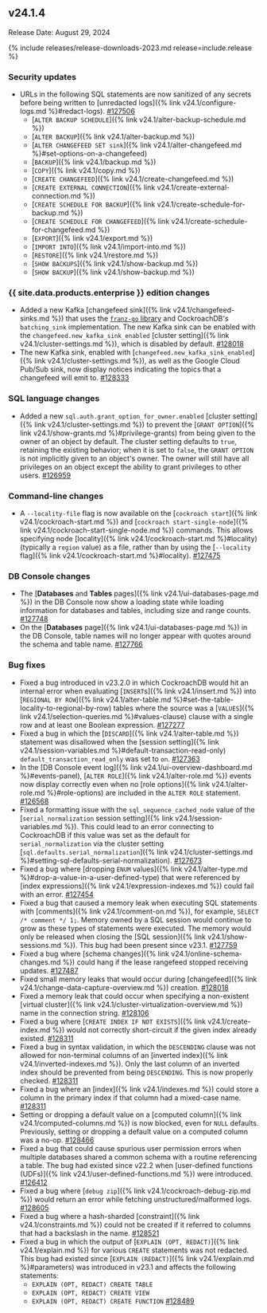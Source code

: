 ## v24.1.4

Release Date: August 29, 2024

{% include releases/release-downloads-2023.md release=include.release %}

<h3 id="v24-1-4-security-updates">Security updates</h3>

- URLs in the following SQL statements are now sanitized of any secrets before being written to [unredacted logs]({% link v24.1/configure-logs.md %}#redact-logs). [#127506][#127506]
  - [`ALTER BACKUP SCHEDULE`]({% link v24.1/alter-backup-schedule.md %})
  - [`ALTER BACKUP`]({% link v24.1/alter-backup.md %})
  - [`ALTER CHANGEFEED SET sink`]({% link v24.1/alter-changefeed.md %}#set-options-on-a-changefeed)
  - [`BACKUP`]({% link v24.1/backup.md %})
  - [`COPY`]({% link v24.1/copy.md %})
  - [`CREATE CHANGEFEED`]({% link v24.1/create-changefeed.md %})
  - [`CREATE EXTERNAL CONNECTION`]({% link v24.1/create-external-connection.md %})
  - [`CREATE SCHEDULE FOR BACKUP`]({% link v24.1/create-schedule-for-backup.md %})
  - [`CREATE SCHEDULE FOR CHANGEFEED`]({% link v24.1/create-schedule-for-changefeed.md %})
  - [`EXPORT`]({% link v24.1/export.md %})
  - [`IMPORT INTO`]({% link v24.1/import-into.md %})
  - [`RESTORE`]({% link v24.1/restore.md %})
  - [`SHOW BACKUPS`]({% link v24.1/show-backup.md %})
  - [`SHOW BACKUP`]({% link v24.1/show-backup.md %})

<h3 id="v24-1-4-{{-site.data.products.enterprise-}}-edition-changes">{{ site.data.products.enterprise }} edition changes</h3>

- Added a new Kafka [changefeed sink]({% link v24.1/changefeed-sinks.md %}) that uses the [`franz-go` library](https://github.com/twmb/franz-go) and CockroachDB's `batching_sink` implementation. The new Kafka sink can be enabled with the `changefeed.new_kafka_sink_enabled` [cluster setting]({% link v24.1/cluster-settings.md %}), which is disabled by default. [#128018][#128018]
- The new Kafka sink, enabled with [`changefeed.new_kafka_sink_enabled`]({% link v24.1/cluster-settings.md %}), as well as the Google Cloud Pub/Sub sink, now display notices indicating the topics that a changefeed will emit to. [#128333][#128333]

<h3 id="v24-1-4-sql-language-changes">SQL language changes</h3>

- Added a new `sql.auth.grant_option_for_owner.enabled` [cluster setting]({% link v24.1/cluster-settings.md %}) to prevent the [`GRANT OPTION`]({% link v24.1/show-grants.md %}#privilege-grants) from being given to the owner of an object by default. The cluster setting defaults to `true`, retaining the existing behavior; when it is set to `false`, the `GRANT OPTION` is not implicitly given to an object's owner. The owner will still have all privileges on an object except the ability to grant privileges to other users. [#126959][#126959]

<h3 id="v24-1-4-command-line-changes">Command-line changes</h3>

- A `--locality-file` flag is now available on the [`cockroach start`]({% link v24.1/cockroach-start.md %}) and [`cockroach start-single-node`]({% link v24.1/cockroach-start-single-node.md %}) commands. This allows specifying node [locality]({% link v24.1/cockroach-start.md %}#locality) (typically a `region` value) as a file, rather than by using the [`--locality` flag]({% link v24.1/cockroach-start.md %}#locality). [#127475][#127475]

<h3 id="v24-1-4-db-console-changes">DB Console changes</h3>

- The [**Databases** and **Tables** pages]({% link v24.1/ui-databases-page.md %}) in the DB Console now show a loading state while loading information for databases and tables, including size and range counts. [#127748][#127748]
- On the [**Databases** page]({% link v24.1/ui-databases-page.md %}) in the DB Console, table names will no longer appear with quotes around the schema and table name. [#127766][#127766]

<h3 id="v24-1-4-bug-fixes">Bug fixes</h3>

- Fixed a bug introduced in v23.2.0 in which CockroachDB would hit an internal error when evaluating [`INSERT`s]({% link v24.1/insert.md %}) into [`REGIONAL BY ROW`]({% link v24.1/alter-table.md %}#set-the-table-locality-to-regional-by-row) tables where the source was a [`VALUES`]({% link v24.1/selection-queries.md %}#values-clause) clause with a single row and at least one Boolean expression. [#127277][#127277]
- Fixed a bug in which the [`DISCARD`]({% link v24.1/alter-table.md %}) statement was disallowed when the [session setting]({% link v24.1/session-variables.md %}#default-transaction-read-only) `default_transaction_read_only` was set to `on`. [#127363][#127363]
- In the [DB Console event log]({% link v24.1/ui-overview-dashboard.md %}#events-panel), [`ALTER ROLE`]({% link v24.1/alter-role.md %}) events now display correctly even when no [role options]({% link v24.1/alter-role.md %}#role-options) are included in the `ALTER ROLE` statement. [#126568][#126568]
- Fixed a formatting issue with the `sql_sequence_cached_node` value of the [`serial_normalization` session setting]({% link v24.1/session-variables.md %}). This could lead to an error connecting to CockroachDB if this value was set as the default for `serial_normalization` via the cluster setting [`sql.defaults.serial_normalization`]({% link v24.1/cluster-settings.md %}#setting-sql-defaults-serial-normalization). [#127673][#127673]
- Fixed a bug where [dropping `ENUM` values]({% link v24.1/alter-type.md %}#drop-a-value-in-a-user-defined-type) that were referenced by [index expressions]({% link v24.1/expression-indexes.md %}) could fail with an error. [#127454][#127454]
- Fixed a bug that caused a memory leak when executing SQL statements with [comments]({% link v24.1/comment-on.md %}), for example, `SELECT /* comment */ 1;`. Memory owned by a SQL session would continue to grow as these types of statements were executed. The memory would only be released when closing the [SQL session]({% link v24.1/show-sessions.md %}). This bug had been present since v23.1. [#127759][#127759]
- Fixed a bug where [schema changes]({% link v24.1/online-schema-changes.md %}) could hang if the lease rangefeed stopped receiving updates. [#127487][#127487]
- Fixed small memory leaks that would occur during [changefeed]({% link v24.1/change-data-capture-overview.md %}) creation. [#128018][#128018]
- Fixed a memory leak that could occur when specifying a non-existent [virtual cluster]({% link v24.1/cluster-virtualization-overview.md %}) name in the connection string. [#128106][#128106]
- Fixed a bug where [`CREATE INDEX IF NOT EXISTS`]({% link v24.1/create-index.md %}) would not correctly short-circuit if the given index already existed. [#128311][#128311]
- Fixed a bug in syntax validation, in which the `DESCENDING` clause was not allowed for non-terminal columns of an [inverted index]({% link v24.1/inverted-indexes.md %}). Only the last column of an inverted index should be prevented from being `DESCENDING`. This is now properly checked. [#128311][#128311]
- Fixed a bug where an [index]({% link v24.1/indexes.md %}) could store a column in the primary index if that column had a mixed-case name.  [#128311][#128311]
- Setting or dropping a default value on a [computed column]({% link v24.1/computed-columns.md %}) is now blocked, even for `NULL` defaults. Previously, setting or dropping a default value on a computed column was a no-op. [#128466][#128466]
- Fixed a bug that could cause spurious user permission errors when multiple databases shared a common schema with a routine referencing a table. The bug had existed since v22.2 when [user-defined functions (UDFs)]({% link v24.1/user-defined-functions.md %}) were introduced. [#126412][#126412]
- Fixed a bug where [`debug zip`]({% link v24.1/cockroach-debug-zip.md %}) would return an error while fetching unstructured/malformed logs. [#128605][#128605]
- Fixed a bug where a hash-sharded [constraint]({% link v24.1/constraints.md %}) could not be created if it referred to columns that had a backslash in the name. [#128521][#128521]
- Fixed a bug in which the output of [`EXPLAIN (OPT, REDACT)`]({% link v24.1/explain.md %}) for various `CREATE` statements was not redacted. This bug had existed since [`EXPLAIN (REDACT)`]({% link v24.1/explain.md %}#parameters) was introduced in v23.1 and affects the following statements:
  - `EXPLAIN (OPT, REDACT) CREATE TABLE`
  - `EXPLAIN (OPT, REDACT) CREATE VIEW`
  - `EXPLAIN (OPT, REDACT) CREATE FUNCTION` [#128489][#128489]

[#126412]: https://github.com/cockroachdb/cockroach/pull/126412
[#126568]: https://github.com/cockroachdb/cockroach/pull/126568
[#126959]: https://github.com/cockroachdb/cockroach/pull/126959
[#127277]: https://github.com/cockroachdb/cockroach/pull/127277
[#127363]: https://github.com/cockroachdb/cockroach/pull/127363
[#127390]: https://github.com/cockroachdb/cockroach/pull/127390
[#127454]: https://github.com/cockroachdb/cockroach/pull/127454
[#127475]: https://github.com/cockroachdb/cockroach/pull/127475
[#127487]: https://github.com/cockroachdb/cockroach/pull/127487
[#127506]: https://github.com/cockroachdb/cockroach/pull/127506
[#127637]: https://github.com/cockroachdb/cockroach/pull/127637
[#127673]: https://github.com/cockroachdb/cockroach/pull/127673
[#127748]: https://github.com/cockroachdb/cockroach/pull/127748
[#127759]: https://github.com/cockroachdb/cockroach/pull/127759
[#127766]: https://github.com/cockroachdb/cockroach/pull/127766
[#128018]: https://github.com/cockroachdb/cockroach/pull/128018
[#128106]: https://github.com/cockroachdb/cockroach/pull/128106
[#128185]: https://github.com/cockroachdb/cockroach/pull/128185
[#128189]: https://github.com/cockroachdb/cockroach/pull/128189
[#128311]: https://github.com/cockroachdb/cockroach/pull/128311
[#128324]: https://github.com/cockroachdb/cockroach/pull/128324
[#128333]: https://github.com/cockroachdb/cockroach/pull/128333
[#128348]: https://github.com/cockroachdb/cockroach/pull/128348
[#128466]: https://github.com/cockroachdb/cockroach/pull/128466
[#128489]: https://github.com/cockroachdb/cockroach/pull/128489
[#128521]: https://github.com/cockroachdb/cockroach/pull/128521
[#128605]: https://github.com/cockroachdb/cockroach/pull/128605
[#128625]: https://github.com/cockroachdb/cockroach/pull/128625
[170656f4a]: https://github.com/cockroachdb/cockroach/commit/170656f4a
[3b9f14556]: https://github.com/cockroachdb/cockroach/commit/3b9f14556
[633a858c9]: https://github.com/cockroachdb/cockroach/commit/633a858c9
[656dc596e]: https://github.com/cockroachdb/cockroach/commit/656dc596e
[b5560ebc1]: https://github.com/cockroachdb/cockroach/commit/b5560ebc1
[d0337dc3d]: https://github.com/cockroachdb/cockroach/commit/d0337dc3d
[eefaac961]: https://github.com/cockroachdb/cockroach/commit/eefaac961
[f04d25e57]: https://github.com/cockroachdb/cockroach/commit/f04d25e57
